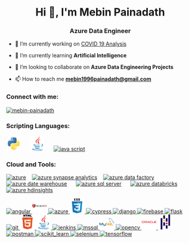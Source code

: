 <h1 align="center">Hi 👋, I'm Mebin Painadath</h1>
<h3 align="center">Azure Data Engineer</h3>

- 🔭 I’m currently working on [COVID 19 Analysis](https://github.com/Mebin-Painadath/COVID19-adf.git)

- 🌱 I’m currently learning **Artificial Intelligence**

- 👯 I’m looking to collaborate on **Azure Data Engineering Projects**

- 📫 How to reach me **mebin1996painadath@gmail.com**

<h3 align="left">Connect with me:</h3>
<p align="left">
<a href="https://linkedin.com/in/mebin-painadath" target="blank"><img align="center" src="https://raw.githubusercontent.com/rahuldkjain/github-profile-readme-generator/master/src/images/icons/Social/linked-in-alt.svg" alt="mebin-painadath" height="30" width="40" /></a>
</p>

<h3 align="left">Scripting Languages:</h3>

[<img src="https://raw.githubusercontent.com/devicons/devicon/master/icons/python/python-original.svg" alt="python" width="40" height="40"/>](https://www.python.org) &nbsp;&nbsp;&nbsp;&nbsp; [<img src="https://raw.githubusercontent.com/devicons/devicon/master/icons/java/java-original.svg" alt="java" width="40" hight="40"/>](https://www.java.com) &nbsp;&nbsp;&nbsp;&nbsp; [<img src="https://www.vectorlogo.zone/logos/javascript/javascript-icon.svg" alt="java script" width="40" height="40"/>](https://developer.mozilla.org/en-US/docs/Web/JavaScript)
    
<h3 align="left">Cloud and Tools:</h3>

[<img src="https://www.vectorlogo.zone/logos/microsoft_azure/microsoft_azure-icon.svg" alt="azure" width="40" height="40"/>](https://learn.microsoft.com/en-us/azure/synapse-analytics/) &nbsp;&nbsp; [<img src="https://github.com/Mebin-Painadath/Mebin-Painadath/assets/79633170/3d70cf7e-d978-4863-8ddd-911e5d36bdbc" alt="azure synapse analytics" width="70" height="40"/>](https://azure.microsoft.com/en-in/) &nbsp;&nbsp; [<img src="https://github.com/Mebin-Painadath/Mebin-Painadath/assets/79633170/a1c889b4-5e3e-48cc-b21c-7cc1c0ed8ed1" alt="azure data factory" width="40" height="40"/>](https://learn.microsoft.com/en-us/azure/data-factory/) &nbsp;&nbsp;&nbsp;&nbsp;&nbsp; [<img src="https://github.com/Mebin-Painadath/Mebin-Painadath/assets/79633170/87eee016-0c95-4033-8b83-715e94ad50f0" alt="azure date warehouse" width="40" height="40"/>](https://azure.microsoft.com/en-in/resources/cloud-computing-dictionary/what-is-a-data-warehouse) &nbsp;&nbsp;&nbsp;&nbsp; [<img src="https://github.com/Mebin-Painadath/Mebin-Painadath/assets/79633170/6148306e-4882-4fee-b5fc-35a7788165bc" alt="azure sql server" width="60" height="40"/>](https://learn.microsoft.com/en-us/azure/azure-sql/?view=azuresql) &nbsp;&nbsp;&nbsp;&nbsp; [<img src="https://www.vectorlogo.zone/logos/databricks/databricks-icon.svg" alt="azure databricks" width="40" height="40"/>](https://learn.microsoft.com/en-us/azure/databricks/) &nbsp;&nbsp;&nbsp;&nbsp; [<img src="https://github.com/Mebin-Painadath/Mebin-Painadath/assets/79633170/9433dd4f-1fa5-4066-a7f9-54701c02c796" alt="azure hdinsights" width="40" height="40"/>](https://azure.microsoft.com/en-in/products/hdinsight)




<p align="left"> 
  <a href="https://angular.io" target="_blank" rel="noreferrer"> 
   <img src="https://angular.io/assets/images/logos/angular/angular.svg" alt="angular" width="40" height="40"/> </a>
  <a href="https://docs.angularjs.org/guide" target="_blank" rel="noreferrer"> 
    <img src="https://raw.githubusercontent.com/devicons/devicon/master/icons/angularjs/angularjs-original-wordmark.svg" alt="angularjs" width="40" height="40"/> </a> 
  <a href="https://azure.microsoft.com/en-in/" target="_blank" rel="noreferrer"> 
    <img src="https://www.vectorlogo.zone/logos/microsoft_azure/microsoft_azure-icon.svg" alt="azure" width="40" height="40"/> </a> 
  <a href="https://www.w3schools.com/css/" target="_blank" rel="noreferrer"> 
    <img src="https://raw.githubusercontent.com/devicons/devicon/master/icons/css3/css3-original-wordmark.svg" alt="css3" width="40" height="40"/> </a> 
  <a href="https://www.cypress.io" target="_blank" rel="noreferrer"> 
    <img src="https://raw.githubusercontent.com/simple-icons/simple-icons/6e46ec1fc23b60c8fd0d2f2ff46db82e16dbd75f/icons/cypress.svg" alt="cypress" width="40" height="40"/> </a> 
  <a href="https://www.djangoproject.com/" target="_blank" rel="noreferrer"> 
    <img src="https://cdn.worldvectorlogo.com/logos/django.svg" alt="django" width="40" height="40"/> </a> 
  <a href="https://firebase.google.com/" target="_blank" rel="noreferrer"> 
    <img src="https://www.vectorlogo.zone/logos/firebase/firebase-icon.svg" alt="firebase" width="40" height="40"/> </a> 
  <a href="https://flask.palletsprojects.com/" target="_blank" rel="noreferrer"> 
    <img src="https://www.vectorlogo.zone/logos/pocoo_flask/pocoo_flask-icon.svg" alt="flask" width="40" height="40"/> </a> 
  <a href="https://git-scm.com/" target="_blank" rel="noreferrer"> 
    <img src="https://www.vectorlogo.zone/logos/git-scm/git-scm-icon.svg" alt="git" width="40" height="40"/> </a> 
  <a href="https://www.w3.org/html/" target="_blank" rel="noreferrer"> 
    <img src="https://raw.githubusercontent.com/devicons/devicon/master/icons/html5/html5-original-wordmark.svg" alt="html5" width="40" height="40"/> </a> 
  <a href="https://www.java.com" target="_blank" rel="noreferrer"> 
    <img src="https://raw.githubusercontent.com/devicons/devicon/master/icons/java/java-original.svg" alt="java" width="40" height="40"/> </a> 
  <a href="https://www.jenkins.io" target="_blank" rel="noreferrer"> 
    <img src="https://www.vectorlogo.zone/logos/jenkins/jenkins-icon.svg" alt="jenkins" width="40" height="40"/> </a> 
  <a href="https://www.microsoft.com/en-us/sql-server" target="_blank" rel="noreferrer"> 
    <img src="https://www.svgrepo.com/show/303229/microsoft-sql-server-logo.svg" alt="mssql" width="40" height="40"/> </a> 
  <a href="https://www.mysql.com/" target="_blank" rel="noreferrer"> 
    <img src="https://raw.githubusercontent.com/devicons/devicon/master/icons/mysql/mysql-original-wordmark.svg" alt="mysql" width="40" height="40"/> </a> 
  <a href="https://opencv.org/" target="_blank" rel="noreferrer"> 
    <img src="https://www.vectorlogo.zone/logos/opencv/opencv-icon.svg" alt="opencv" width="40" height="40"/> </a> 
  <a href="https://www.oracle.com/" target="_blank" rel="noreferrer"> 
    <img src="https://raw.githubusercontent.com/devicons/devicon/master/icons/oracle/oracle-original.svg" alt="oracle" width="40" height="40"/> </a> 
  <a href="https://pandas.pydata.org/" target="_blank" rel="noreferrer"> 
    <img src="https://raw.githubusercontent.com/devicons/devicon/2ae2a900d2f041da66e950e4d48052658d850630/icons/pandas/pandas-original.svg" alt="pandas" width="40" height="40"/> </a> 
  <a href="https://postman.com" target="_blank" rel="noreferrer"> 
    <img src="https://www.vectorlogo.zone/logos/getpostman/getpostman-icon.svg" alt="postman" width="40" height="40"/> </a> 
  
  <a href="https://scikit-learn.org/" target="_blank" rel="noreferrer"> 
    <img src="https://upload.wikimedia.org/wikipedia/commons/0/05/Scikit_learn_logo_small.svg" alt="scikit_learn" width="40" height="40"/> </a> 
  <a href="https://www.selenium.dev" target="_blank" rel="noreferrer"> 
    <img src="https://raw.githubusercontent.com/detain/svg-logos/780f25886640cef088af994181646db2f6b1a3f8/svg/selenium-logo.svg" alt="selenium" width="40" height="40"/> </a> 
  <a href="https://www.tensorflow.org" target="_blank" rel="noreferrer"> 
    <img src="https://www.vectorlogo.zone/logos/tensorflow/tensorflow-icon.svg" alt="tensorflow" width="40" height="40"/> </a> </p>

